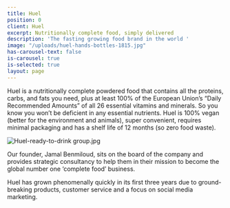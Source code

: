 ```yaml
---
title: Huel
position: 0
client: Huel
excerpt: Nutritionally complete food, simply delivered
description: 'The fasting growing food brand in the world '
image: "/uploads/huel-hands-bottles-1815.jpg"
has-carousel-text: false
is-carousel: true
is-selected: true
layout: page
---
```


Huel is a nutritionally complete powdered food ​that contains all the proteins, carbs, and fats you need, plus at least 100% of the European Union’s “Daily Recommended Amounts” of all 26 essential vitamins and minerals. So you know you won’t be deficient in any essential nutrients. Huel is 100% vegan (better for the environment and animals), super convenient, requires minimal packaging and has a shelf life of 12 months (so zero food waste).

![Huel-ready-to-drink group.jpg](/uploads/Huel-ready-to-drink%20group.jpg)

Our founder, Jamal Benmiloud, sits on the board of the company and provides strategic consultancy to help them in their mission to become the global number one ‘complete food’ business.

Huel has grown phenomenally quickly in its first three years due to ground-breaking products, customer service and a focus on social media marketing.